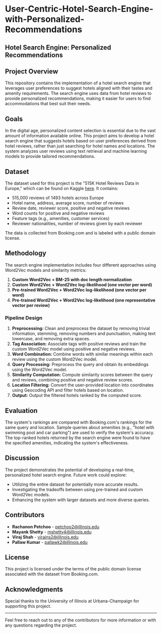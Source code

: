 # User-Centric-Hotel-Search-Engine-with-Personalized-Recommendations
## Hotel Search Engine: Personalized Recommendations

## Project Overview

This repository contains the implementation of a hotel search engine that leverages user preferences to suggest hotels aligned with their tastes and amenity requirements. The search engine uses data from hotel reviews to provide personalized recommendations, making it easier for users to find accommodations that best suit their needs.

## Goals

In the digital age, personalized content selection is essential due to the vast amount of information available online. This project aims to develop a hotel search engine that suggests hotels based on user preferences derived from hotel reviews, rather than just searching for hotel names and locations. The system analyzes user reviews using text retrieval and machine learning models to provide tailored recommendations.

## Dataset

The dataset used for this project is the "515K Hotel Reviews Data in Europe," which can be found on Kaggle [here](https://www.kaggle.com/datasets/jiashenliu/515k-hotel-reviews-data-in-europe). It contains:

- 515,000 reviews of 1493 hotels across Europe
- Hotel name, address, average score, number of reviews
- Review date, reviewer score, positive and negative reviews
- Word counts for positive and negative reviews
- Feature tags (e.g., amenities, customer services)
- Reviewer nationalities, number of reviews given by each reviewer

The data is collected from Booking.com and is labeled with a public domain license.

## Methodology

The search engine implementation includes four different approaches using Word2Vec models and similarity metrics:

1. **Custom Word2Vec + BM-25 with doc length normalization**
2. **Custom Word2Vec + Word2Vec log-likelihood (one vector per word)**
3. **Pre-trained Word2Vec + Word2Vec log-likelihood (one vector per word)**
4. **Pre-trained Word2Vec + Word2Vec log-likelihood (one representative vector per review)**

### Pipeline Design

1. **Preprocessing:** Clean and preprocess the dataset by removing trivial information, stemming, removing numbers and punctuation, making text lowercase, and removing extra spaces.
2. **Tag Association:** Associate tags with positive reviews and train the custom Word2Vec model using positive and negative reviews.
3. **Word Combination:** Combine words with similar meanings within each review using the custom Word2Vec model.
4. **Query Processing:** Preprocess the query and obtain its embeddings using the Word2Vec model.
5. **Similarity Computation:** Compute similarity scores between the query and reviews, combining positive and negative review scores.
6. **Location Filtering:** Convert the user-provided location into coordinates using Geocoding API and filter hotels based on location.
7. **Output:** Output the filtered hotels ranked by the computed score.

## Evaluation

The system's rankings are compared with Booking.com's rankings for the same query and location. Sample queries about amenities (e.g., "hotel with swimming pool and car parking") are used to verify the system's accuracy. The top-ranked hotels returned by the search engine were found to have the specified amenities, indicating the system's effectiveness.

## Discussion

The project demonstrates the potential of developing a real-time, personalized hotel search engine. Future work could explore:

- Utilizing the entire dataset for potentially more accurate results.
- Investigating the tradeoffs between using pre-trained and custom Word2Vec models.
- Enhancing the system with larger datasets and more diverse queries.

## Contributors

- **Rachanon Petchoo** - petchoo2@illinois.edu
- **Mayank Shetty** - mshetty4@illinois.edu
- **Viraj Shah** - virajns2@illinois.edu
- **Pallaw Kumar** - pallawk2@illinois.edu

## License

This project is licensed under the terms of the public domain license associated with the dataset from Booking.com.

## Acknowledgments

Special thanks to the University of Illinois at Urbana-Champaign for supporting this project.

---

Feel free to reach out to any of the contributors for more information or with any questions regarding the project.


